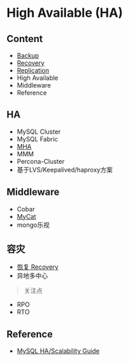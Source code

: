 # High Available (HA)


## Content

- [Backup](backup/Backup.md)
- [Recovery](recovery/Recovery.md)
- [Replication](replication/Replication.md)
- High Available
- Middleware
- Reference


## HA

- MySQL Cluster
- MySQL Fabric
- [MHA](MHA/Readme.md)
- MMM
- Percona-Cluster
- 基于LVS/Keepalived/haproxy方案

## Middleware

- Cobar
- [MyCat](http://www.mycat.io/)
- mongo乐视


## 容灾


- [恢复 Recovery](recovery/Recovery.md)
- 异地多中心


> 关注点

- RPO
- RTO

## Reference

- [MySQL HA/Scalability Guide](https://dev.mysql.com/doc/mysql-ha-scalability/en/)

